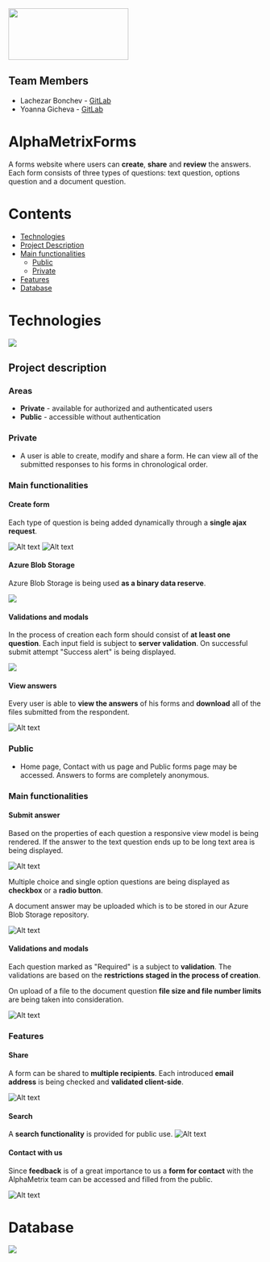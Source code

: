 <img src="/Images/alphametrixlogo.png"  width="238" height="102">

## Team Members
* Lachezar Bonchev - [GitLab](https://gitlab.com/lachezar.bonchev)
* Yoanna Gicheva - [GitLab](https://gitlab.com/yoanna.gicheva)

# AlphaMetrixForms

A forms website where users can **create**, **share** and **review** the answers.
Each form consists of three types of questions: text question, options question and a document question.

# Contents

- [Technologies](#technologies)
- [Project Description](#project-description)
- [Main functionalities](#main-functionalities)
    - [Public](#public)
    - [Private](#private)
- [Features](#features)
- [Database](#database)



# Technologies
![](/Images/git-technologies.png)

## Project description
### Areas
* **Private** - available for authorized and authenticated users 
* **Public** -  accessible without authentication

### Private
* A user is able to create, modify and share a form. He can view all of the submitted responses to his forms in chronological order.

### Main functionalities
#### Create form
Each type of question is being added dynamically through a **single ajax request**. 

![Alt text](/Images/textquestion.png)
![Alt text](/Images/optionquestion.png)

#### Azure Blob Storage 
Azure Blob Storage is being used **as a binary data reserve**.

![](/Images/azureblob.png)

#### Validations and modals
In the process of creation each form should consist of **at least one question**. Each input field is subject to **server validation**.
On successful submit attempt "Success alert" is being displayed.

![](/Images/success.png)

#### View answers
Every user is able to **view the answers** of his forms and **download** all of the files submitted from the respondent.

![Alt text](/Images/download.png)

### Public
* Home page, Contact with us page and Public forms page may be accessed. Answers to forms are completely anonymous.

### Main functionalities
#### Submit answer 

Based on the properties of each question a responsive view model is being rendered. 
If the answer to the text question ends up to be long text area is being displayed.

![Alt text](/Images/satisfaction.png)

Multiple choice and single option questions are being displayed as **checkbox** or a **radio button**.

A document answer may be uploaded which is to be stored in our Azure Blob Storage repository.

![Alt text](/Images/upload.png)

#### Validations and modals

Each question marked as "Required" is a subject to **validation**. The validations are based on the 
**restrictions staged in the process of creation**.

On upload of a file to the document question **file size and file number limits**
are being taken into consideration.

![Alt text](/Images/document-restriction.png)

### Features

#### Share

A form can be shared to **multiple recipients**. Each introduced **email address** is being checked and **validated client-side**.

![Alt text](/Images/share.png)

#### Search

A  **search functionality** is provided for public use. 
![Alt text](/Images/search.png)

#### Contact with us

Since **feedback** is of a great importance to us a **form for contact** with the AlphaMetrix
team can be accessed and filled from the public. 

![Alt text](/Images/contactwithus.png)


# Database
![](/Images/Database.png)



